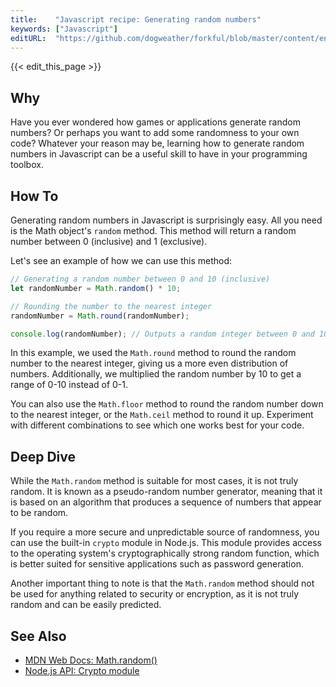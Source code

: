 ```yaml
---
title:    "Javascript recipe: Generating random numbers"
keywords: ["Javascript"]
editURL:  "https://github.com/dogweather/forkful/blob/master/content/en/javascript/generating-random-numbers.md"
---
```


{{< edit_this_page >}}

## Why

Have you ever wondered how games or applications generate random numbers? Or perhaps you want to add some randomness to your own code? Whatever your reason may be, learning how to generate random numbers in Javascript can be a useful skill to have in your programming toolbox.

## How To

Generating random numbers in Javascript is surprisingly easy. All you need is the Math object's `random` method. This method will return a random number between 0 (inclusive) and 1 (exclusive). 

Let's see an example of how we can use this method:

```Javascript
// Generating a random number between 0 and 10 (inclusive)
let randomNumber = Math.random() * 10;

// Rounding the number to the nearest integer
randomNumber = Math.round(randomNumber);

console.log(randomNumber); // Outputs a random integer between 0 and 10
```

In this example, we used the `Math.round` method to round the random number to the nearest integer, giving us a more even distribution of numbers. Additionally, we multiplied the random number by 10 to get a range of 0-10 instead of 0-1.

You can also use the `Math.floor` method to round the random number down to the nearest integer, or the `Math.ceil` method to round it up. Experiment with different combinations to see which one works best for your code.

## Deep Dive

While the `Math.random` method is suitable for most cases, it is not truly random. It is known as a pseudo-random number generator, meaning that it is based on an algorithm that produces a sequence of numbers that appear to be random. 

If you require a more secure and unpredictable source of randomness, you can use the built-in `crypto` module in Node.js. This module provides access to the operating system's cryptographically strong random function, which is better suited for sensitive applications such as password generation.

Another important thing to note is that the `Math.random` method should not be used for anything related to security or encryption, as it is not truly random and can be easily predicted.

## See Also

- [MDN Web Docs: Math.random()](https://developer.mozilla.org/en-US/docs/Web/JavaScript/Reference/Global_Objects/Math/random)
- [Node.js API: Crypto module](https://nodejs.org/api/crypto.html)